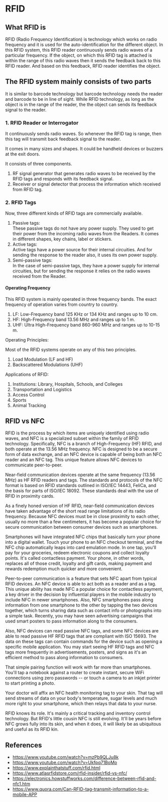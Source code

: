 # RFID

## What RFID is

RFID  (Radio Frequency Identification)  is technology which works on radio frequency and it is used for the auto-identification for the different object.
In this RFID system, this RFID reader continuously sends radio waves of a particular frequency. If the object, on which this RFID tag is attached is within the range of this radio waves then it sends the feedback back to this RFID reader. And based on this feedback, RFID reader identifies the object.

## The RFID system mainly consists of two parts

It is similar to barcode technology but barcode technology needs the reader and barcode to be in line of sight. While RFID technology, as long as the object is in the range of the reader, the the object can sends its feedback signal to the reader.

### 1. RFID Reader or Interrogator

It continuously sends radio waves. So whenever the RFID tag is range, then this tag will transmit back feedback signal to the reader.

It comes in many sizes and shapes. It could be handheld devices or buzzers at the exit doors.

It consists of three components.

1. RF signal generator that generates radio waves to be received by the RFID tags and responds with its feedback signal.
2. Receiver or signal detector that process the information which received from RFID tag.

### 2. RFID Tags

Now, three different kinds of RFID tags are commercially available.

1. Passive tags:  
   These passive tags do not have any power supply. They used to get their power from the incoming radio waves from the Readers.
   It comes in different shapes, key chains, label or stickers.
2. Active tags:  
   Active tags have a power source for their internal circuities. And for sending the response to the reader also, it uses its own power supply.
3. Semi-passive tags:  
   In the case of semi-passive tags, they have a power supply for internal circuities, but for sending the response it relies on the radio waves received from the Reader.

#### Operating Frequency

This RFID system is mainly operated in three frequency bands. The exact frequency of operation varies from country to country.

1. LF: Low-Frequency band 125 KHz or 134 KHz and ranges up to 10 cm.
2. HF: High-Frequency band 13.56 MHz and ranges up to 1 m.
3. UHF: Ultra  High-Frequency band 860-960 MHz and ranges up to 10-15 m.

Operating Principles:

Most of the RFID systems operate on any of this two principles.

1. Load Modulation (LF and HF)
2. Backscattered Modulations (UHF)

Applications of RFID:

1. Institutions: Library, Hospitals, Schools, and Colleges
2. Transportation and Logistics
3. Access Control
4. Sports
5. Animal Tracking

## RFID vs NFC

RFID is the process by which items are uniquely identified using radio waves, and NFC is a specialized subset within the family of RFID technology. Specifically, NFC is a branch of High-Frequency (HF) RFID, and both operate at the 13.56 MHz frequency. NFC is designed to be a secure form of data exchange, and an NFC device is capable of being both an NFC reader and an NFC tag. This unique feature allows NFC devices to communicate peer-to-peer.

Near-field communication devices operate at the same frequency (13.56 MHz) as HF RFID readers and tags. The standards and protocols of the NFC format is based on RFID standards outlined in ISO/IEC 14443, FeliCa, and the basis for parts of ISO/IEC 18092. These standards deal with the use of RFID in proximity cards.

As a finely honed version of HF RFID, near-field communication devices have taken advantage of the short read range limitations of its radio frequency. Because NFC devices must be in close proximity to each other, usually no more than a few centimeters, it has become a popular choice for secure communication between consumer devices such as smartphones.

Smartphones will have integrated NFC chips that basically turn your phone into a digital wallet. Touch your phone to an NFC checkout terminal, and the NFC chip automatically leaps into card emulation mode. In one tap, you'll pay for your groceries, redeem electronic coupons and collect loyalty points. It's called contactless payment. Your phone, in other words, replaces all of those credit, loyalty and gift cards, making payment and rewards redemption much quicker and more convenient.

Peer-to-peer communication is a feature that sets NFC apart from typical RFID devices. An NFC device is able to act both as a reader and as a tag. This unique ability has made NFC a popular choice for contactless payment, a key driver in the decision by influential players in the mobile industry to include NFC in newer smartphones. Also, NFC smartphones pass along information from one smartphone to the other by tapping the two devices together, which turns sharing data such as contact info or photographs into a simple task. Recently, you may have seen advertising campaigns that used smart posters to pass information along to the consumers.

Also, NFC devices can read passive NFC tags, and some NFC devices are able to read passive HF RFID tags that are compliant with ISO 15693. The data on these tags can contain commands for the device such as opening a specific mobile application. You may start seeing HF RFID tags and NFC tags more frequently in advertisements, posters, and signs as it's an efficient method to pass along information to consumers.

That simple pairing function will work with far more than smartphones. You'll tap a notebook against a router to create instant, secure WiFi connections using zero passwords -- or touch a camera to an inkjet printer to start printing a photo.

Your doctor will affix an NFC health monitoring tag to your skin. That tag will send streams of data on your body's temperature, sugar levels and much more right to your smartphone, which then relays that data to your nurse.

RFID knows its role. It's mainly a critical tracking and inventory control technology. But RFID's little cousin NFC is still evolving. It'll be years before NFC grows fully into its skin, and when it does, it will likely be as ubiquitous and useful as its RFID kin.

## References

- <https://www.youtube.com/watch?v=mzPb9QLJu8k>
- <https://www.youtube.com/watch?v=Ukfpq71BoMo>
- <https://www.explainthatstuff.com/rfid.html>
- <https://www.atlasrfidstore.com/rfid-insider/rfid-vs-nfc/>
- <https://electronics.howstuffworks.com/difference-between-rfid-and-nfc1.htm>
- <https://www.quora.com/Can-RFID-tag-transmit-information-to-a-mobile-APP>

